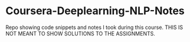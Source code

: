 # Coursera-Deeplearning-NLP-Notes
Repo showing code snippets and notes I took during this course. THIS IS NOT MEANT TO SHOW SOLUTIONS TO THE ASSIGNMENTS.
